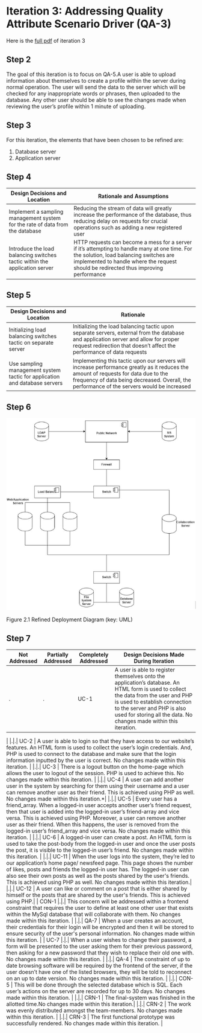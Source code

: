 # Iteration 3: Addressing  Quality Attribute Scenario Driver (QA-3) 

Here is the [full pdf](/Iterations/Iteration%203.pdf) of iteration 3

## Step 2
The goal of this iteration is to focus on QA-5.A user is able to upload information about themselves to create a profile within the server during normal operation. The user will send the data to the server which will be checked for any inappropriate words or phrases, then uploaded to the database. Any other user should be able to see the changes made when reviewing the user’s profile within 1 minute of uploading.

## Step 3
For this iteration, the elements that have been chosen to be refined are: 
  1. Database server
  2. Application server

## Step 4
| Design Decisions and Location | Rationale and Assumptions |
| ----------------------------- | ------------------------- |
| Implement a sampling management system for the rate of data from the database | Reducing the stream of data will greatly increase the performance of the database, thus reducing delay on requests for crucial operations such as adding a new registered user |
| Introduce the load balancing switches tactic within the application server |HTTP requests can become a mess for a server if it’s attempting to handle many at one time. For the solution, load balancing switches are implemented to handle where the request should be redirected thus improving performance | 

## Step 5
| Design Decisions and Location | Rationale |
| ----------------------------- | --------- |
| Initializing load balancing switches tactic on separate server | Initializing the load balancing tactic upon separate servers, external from the database and application server and allow for proper request redirection that doesn’t affect the performance of data requests |
| Use sampling management system tactic for application and database servers | Implementing this tactic upon our servers will increase performance greatly as it reduces the amount of requests for data due to the frequency of data being decreased. Overall, the performance of the servers would be increased |

## Step 6
![Refined Deployment Diagram](images/iteration3RefinedDeploymentDiagram.JPG)

Figure 2.1 Refined Deployment Diagram (key: UML)

## Step 7
| Not Addressed | Partially Addressed | Completely Addressed | Design Decisions Made During Iteration |
| ------------- | ------------------- | -------------------- | -------------------------------------- |
|.|.| UC-1 | A user is able to register themselves onto the application’s database. An HTML form is used to collect the data from the user and PHP is used to establish connection to the server and PHP is also used for storing all the data. No changes made within this iteration.
|
|.|.| UC-2 | A user is able to login so that they have access to our website’s features. An HTML form is used to collect the user’s login credentials. And, PHP is used to connect to the database and make sure that the login information inputted by the user is correct. No changes made within this iteration.
|
|.|.| UC-3 | There is a logout button on the home-page which allows the user to logout of the session. PHP is used to achieve this. No changes made within this iteration.
|
|.|.| UC-4 | A user can add another user in the system by searching for them using their username  and a user can remove another user as their friend. This is achieved using PHP as well. No changes made within this iteration.*|
|.|.| UC-5 | Every user has a friend_array. When a logged-in user accepts another user’s friend request, then that user is added into the logged-in user’s friend-array and vice versa. This is achieved using PHP. Moreover, a user can remove another user as their friend. When this happens, the user is removed from the logged-in user’s friend_array and vice versa. No changes made within this iteration.
|
|.|.| UC-6 | A logged-in user can create a post. An HTML form is used to take the post-body from the logged-in user and once the user posts the post, it is visible to the logged-in user’s friend. No changes made within this iteration.
|
|.|.| UC-11 | When the user logs into the system, they’re led to our application’s home page/ newsfeed page. This page shows the number of likes, posts and friends the logged-in user has. The logged-in user can also see their own posts as well as the posts shared by the user's friends. This is achieved using PHP as well. No changes made within this iteration.|
|.|.| UC-12 | A user can like or comment on a post that is either shared by himself or the posts that are shared by the user's friends. This is achieved using PHP.|
| CON-1 |.|.| This concern will be addressed within a frontend constraint that requires the user to define at least one other user that exists within the MySql database that will collaborate with them. No changes made within this iteration.
|
|.|.| QA-7 | When a user creates an account, their credentials for their login will be encrypted and then it will be stored to ensure security of the user's personal information. No changes made within this iteration.
|
| UC-7 |.|.| When a user wishes to change their password, a form will be presented to the user asking them for their previous password, then asking for a new password that they wish to replace their old one with. No changes made within this iteration.
|
|.|.| QA-4 | The constraint of up to date browsing software will be required by the frontend of the server, if the user doesn’t have one of the listed browsers, they will be told to reconnect on an up to date version. No changes made within this iteration.
| 
|.|.| CON-5 | This will be done through the selected database which is SQL. Each user’s actions on the server are recorded for up to 30 days.  No changes made within this iteration.
| 
|.|.| CRN-1 | The final-system was finished in the allotted time.No changes made within this iteration.|
|.|.| CRN-2 | The work was evenly distributed amongst the team-members. No changes made within this iteration.
|
|.|.| CRN-3 | The first functional prototype was successfully rendered. No changes made within this iteration.
| 


